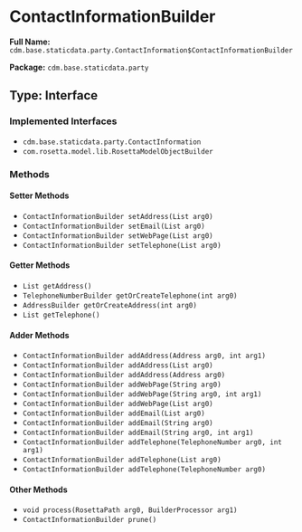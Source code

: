 # ContactInformationBuilder

**Full Name:** `cdm.base.staticdata.party.ContactInformation$ContactInformationBuilder`

**Package:** `cdm.base.staticdata.party`

## Type: Interface

### Implemented Interfaces

- `cdm.base.staticdata.party.ContactInformation`
- `com.rosetta.model.lib.RosettaModelObjectBuilder`

### Methods

#### Setter Methods

- `ContactInformationBuilder setAddress(List arg0)`
- `ContactInformationBuilder setEmail(List arg0)`
- `ContactInformationBuilder setWebPage(List arg0)`
- `ContactInformationBuilder setTelephone(List arg0)`

#### Getter Methods

- `List getAddress()`
- `TelephoneNumberBuilder getOrCreateTelephone(int arg0)`
- `AddressBuilder getOrCreateAddress(int arg0)`
- `List getTelephone()`

#### Adder Methods

- `ContactInformationBuilder addAddress(Address arg0, int arg1)`
- `ContactInformationBuilder addAddress(List arg0)`
- `ContactInformationBuilder addAddress(Address arg0)`
- `ContactInformationBuilder addWebPage(String arg0)`
- `ContactInformationBuilder addWebPage(String arg0, int arg1)`
- `ContactInformationBuilder addWebPage(List arg0)`
- `ContactInformationBuilder addEmail(List arg0)`
- `ContactInformationBuilder addEmail(String arg0)`
- `ContactInformationBuilder addEmail(String arg0, int arg1)`
- `ContactInformationBuilder addTelephone(TelephoneNumber arg0, int arg1)`
- `ContactInformationBuilder addTelephone(List arg0)`
- `ContactInformationBuilder addTelephone(TelephoneNumber arg0)`

#### Other Methods

- `void process(RosettaPath arg0, BuilderProcessor arg1)`
- `ContactInformationBuilder prune()`

